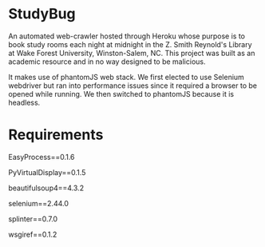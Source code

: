 StudyBug
========

An automated web-crawler hosted through Heroku whose purpose is to book study rooms each night at midnight in the Z. Smith Reynold's Library at Wake Forest University, Winston-Salem, NC. This project was built as an academic resource and in no way designed to be malicious. 

It makes use of phantomJS web stack. We first elected to use Selenium webdriver but ran into performance issues since it required a browser to be opened while running. We then switched to phantomJS because it is headless.

Requirements
========

EasyProcess==0.1.6

PyVirtualDisplay==0.1.5

beautifulsoup4==4.3.2

selenium==2.44.0

splinter==0.7.0

wsgiref==0.1.2

